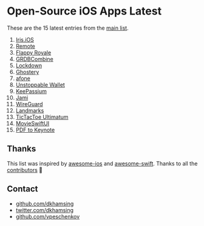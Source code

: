 # Open-Source iOS Apps Latest

These are the 15 latest entries from the [main list](https://github.com/dkhamsing/open-source-ios-apps).


1. [Iris.iOS](https://github.com/Neko3000/Iris.iOS)
2. [Remote](https://github.com/michaelvillar/remote)
3. [Flappy Royale](https://github.com/flappy-royale/flappy-royale)
4. [GRDBCombine](https://github.com/groue/GRDBCombine)
5. [Lockdown](https://github.com/confirmedcode/lockdown-ios)
6. [Ghostery](https://github.com/ghostery/browser-ios)
7. [afone](https://github.com/automat-berlin/afone/)
8. [Unstoppable Wallet](https://github.com/horizontalsystems/unstoppable-wallet-ios)
9. [KeePassium](https://github.com/keepassium/KeePassium)
10. [Jami](https://review.jami.net/admin/repos/ring-client-ios)
11. [WireGuard](https://github.com/WireGuard/wireguard-apple)
12. [Landmarks](https://developer.apple.com/tutorials/swiftui/creating-and-combining-views)
13. [TicTacToe Ultimatum](https://github.com/mkhrapov/tictactoe-ultimatum)
14. [MovieSwiftUI](https://github.com/Dimillian/MovieSwiftUI)
15. [PDF to Keynote](https://github.com/LumingYin/PDFToKeynote-iOS)

## Thanks

This list was inspired by [awesome-ios](https://github.com/vsouza/awesome-ios) and [awesome-swift](https://github.com/matteocrippa/awesome-swift). Thanks to all the [contributors](https://github.com/dkhamsing/open-source-ios-apps/graphs/contributors) 🎉 

## Contact

- [github.com/dkhamsing](https://github.com/dkhamsing)
- [twitter.com/dkhamsing](https://twitter.com/dkhamsing)
- [github.com/vpeschenkov](https://github.com/vpeschenkov)
